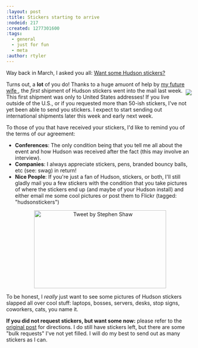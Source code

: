 ```yaml
---
:layout: post
:title: Stickers starting to arrive
:nodeid: 217
:created: 1277301600
:tags:
  - general
  - just for fun
  - meta
:author: rtyler
---
```


Way back in March, I asked you all: [Want some Hudson stickers?](http://www.hudson-labs.org/content/want-some-hudson-stickers)

Turns out, a **lot** of you do! Thanks to a huge amuont of help by [my future wife ](http://agentdero.cachefly.net/erinandtylerswedding.com/images/gallery/mq/img-9.jpg), the _first_ shipment of Hudson stickers went into the mail last week. <img src="http://farm3.static.flickr.com/2743/4425921960_a056d816f1_m.jpg" align="right" hspace="5" vspace="5"/> This first shipment was only to United States addresses! If you live outside of the U.S., or if you requested more than 50-ish stickers, I've not yet been able to send you stickers. I expect to start sending out international shipments later this week and early next week.

<!--break-->

To those of you that have received your stickers, I'd like to remind you of the terms of our agreement:

- **Conferences**: The only condition being that you tell me all about the event and how Hudson was received after the fact (this may involve an interview).
- **Companies**: I always appreciate stickers, pens, branded bouncy balls, etc (see: swag) in return!
- **Nice People**: If you're just a fan of Hudson, stickers, or both, I'll still gladly mail you a few stickers with the condition that you take pictures of where the stickers end up (and maybe of your Hudson install) and either email me some cool pictures or post them to Flickr (tagged: "hudsonstickers")

<a href="http://twitter.com/decriptor/status/16737013469" id="aptureLink_YCzhbwFB5t" style="margin-top: 0px; margin-right: auto; margin-bottom: 0px; margin-left: auto; text-align: center; display: block; padding-top: 0px; padding-right: 6px; padding-bottom: 0px; padding-left: 6px; "><img style="border-top-width: 0px; border-right-width: 0px; border-bottom-width: 0px; border-left-width: 0px; border-style: initial; border-color: initial; " src="http://placeholder.apture.com/ph/355x210_TwitterArticle/" width="355px" height="210px" title="Tweet by Stephen Shaw"></a>

To be honest, I _really_ just want to see some pictures of Hudson stickers slapped all over cool stuff: laptops, bosses, servers, desks, stop signs, coworkers, cats, you name it.

**If you did not request stickers, but want some now:** please refer to the [original post](http://www.hudson-labs.org/content/want-some-hudson-stickers) for directions. I do still have stickers left, but there are some "bulk requests" I've not yet filled. I will do my best to send out as many stickers as I can.
